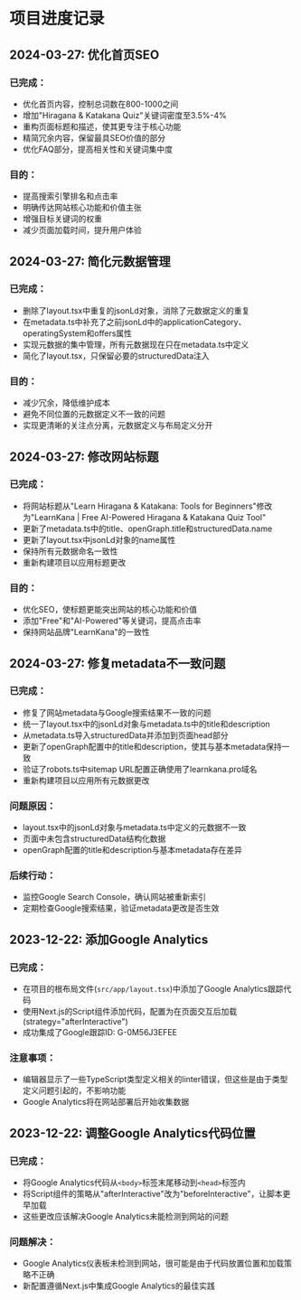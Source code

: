 # 项目进度记录

## 2024-03-27: 优化首页SEO

### 已完成：
- 优化首页内容，控制总词数在800-1000之间
- 增加"Hiragana & Katakana Quiz"关键词密度至3.5%-4%
- 重构页面标题和描述，使其更专注于核心功能
- 精简冗余内容，保留最具SEO价值的部分
- 优化FAQ部分，提高相关性和关键词集中度

### 目的：
- 提高搜索引擎排名和点击率
- 明确传达网站核心功能和价值主张
- 增强目标关键词的权重
- 减少页面加载时间，提升用户体验

## 2024-03-27: 简化元数据管理

### 已完成：
- 删除了layout.tsx中重复的jsonLd对象，消除了元数据定义的重复
- 在metadata.ts中补充了之前jsonLd中的applicationCategory、operatingSystem和offers属性
- 实现元数据的集中管理，所有元数据现在只在metadata.ts中定义
- 简化了layout.tsx，只保留必要的structuredData注入

### 目的：
- 减少冗余，降低维护成本
- 避免不同位置的元数据定义不一致的问题
- 实现更清晰的关注点分离，元数据定义与布局定义分开

## 2024-03-27: 修改网站标题

### 已完成：
- 将网站标题从"Learn Hiragana & Katakana: Tools for Beginners"修改为"LearnKana | Free AI-Powered Hiragana & Katakana Quiz Tool"
- 更新了metadata.ts中的title、openGraph.title和structuredData.name
- 更新了layout.tsx中jsonLd对象的name属性
- 保持所有元数据命名一致性
- 重新构建项目以应用标题更改

### 目的：
- 优化SEO，使标题更能突出网站的核心功能和价值
- 添加"Free"和"AI-Powered"等关键词，提高点击率
- 保持网站品牌"LearnKana"的一致性

## 2024-03-27: 修复metadata不一致问题

### 已完成：
- 修复了网站metadata与Google搜索结果不一致的问题
- 统一了layout.tsx中的jsonLd对象与metadata.ts中的title和description
- 从metadata.ts导入structuredData并添加到页面head部分
- 更新了openGraph配置中的title和description，使其与基本metadata保持一致
- 验证了robots.ts中sitemap URL配置正确使用了learnkana.pro域名
- 重新构建项目以应用所有元数据更改

### 问题原因：
- layout.tsx中的jsonLd对象与metadata.ts中定义的元数据不一致
- 页面中未包含structuredData结构化数据
- openGraph配置的title和description与基本metadata存在差异

### 后续行动：
- 监控Google Search Console，确认网站被重新索引
- 定期检查Google搜索结果，验证metadata更改是否生效

## 2023-12-22: 添加Google Analytics

### 已完成：
- 在项目的根布局文件(`src/app/layout.tsx`)中添加了Google Analytics跟踪代码
- 使用Next.js的Script组件添加代码，配置为在页面交互后加载(strategy="afterInteractive")
- 成功集成了Google跟踪ID: G-0M56J3EFEE

### 注意事项：
- 编辑器显示了一些TypeScript类型定义相关的linter错误，但这些是由于类型定义问题引起的，不影响功能
- Google Analytics将在网站部署后开始收集数据

## 2023-12-22: 调整Google Analytics代码位置

### 已完成：
- 将Google Analytics代码从`<body>`标签末尾移动到`<head>`标签内
- 将Script组件的策略从"afterInteractive"改为"beforeInteractive"，让脚本更早加载
- 这些更改应该解决Google Analytics未能检测到网站的问题

### 问题解决：
- Google Analytics仪表板未检测到网站，很可能是由于代码放置位置和加载策略不正确
- 新配置遵循Next.js中集成Google Analytics的最佳实践 